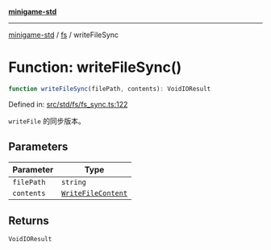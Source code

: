 [**minigame-std**](../../../README.md)

***

[minigame-std](../../../README.md) / [fs](../README.md) / writeFileSync

# Function: writeFileSync()

```ts
function writeFileSync(filePath, contents): VoidIOResult
```

Defined in: [src/std/fs/fs\_sync.ts:122](https://github.com/JiangJie/minigame-std/blob/8c5db4b9c3dabb4d0435a493922f29b60a730f0d/src/std/fs/fs_sync.ts#L122)

`writeFile` 的同步版本。

## Parameters

| Parameter | Type |
| ------ | ------ |
| `filePath` | `string` |
| `contents` | [`WriteFileContent`](../type-aliases/WriteFileContent.md) |

## Returns

`VoidIOResult`
